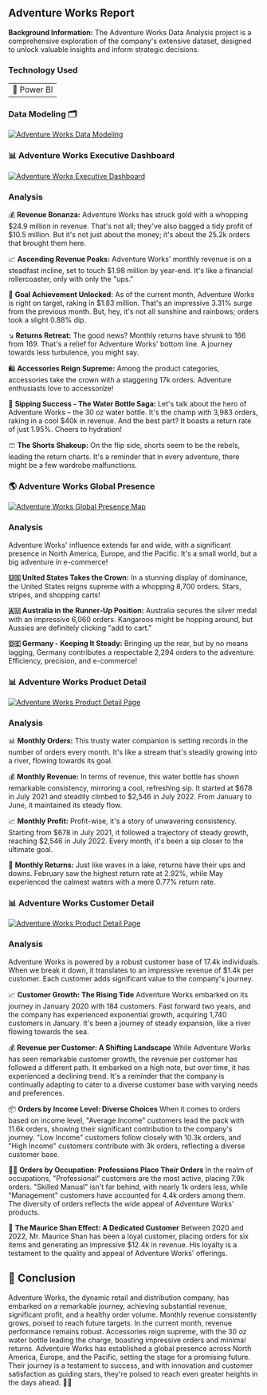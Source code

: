 
## Adventure Works Report

**Background Information:** The Adventure Works Data Analysis project is a comprehensive exploration of the company's extensive dataset, designed to unlock valuable insights and inform strategic decisions.

### Technology Used

<table>
  <tr>
    <td>🔹 Power BI</td>
  </tr>
</table>

### Data Modeling 🗂️

[![Adventure Works  Data Modeling](/images/Adventure_Works_Report/AdventureWorks_DataModelling.png?raw=true)](/iimages/Adventure_Works_Report/AdventureWorks_DataModelling.png?raw=true)

### 📊 Adventure Works Executive Dashboard

[![Adventure Works Executive Dashboard](/images/Adventure_Works_Report/AdventureWorks_Exec_Report.png?raw=true)](/images/Adventure_Works_Report/AdventureWorks_Exec_Report.png?raw=true)

### Analysis

💰 **Revenue Bonanza:** Adventure Works has struck gold with a whopping $24.9 million in revenue. That's not all; they've also bagged a tidy profit of $10.5 million. But it's not just about the money; it's about the 25.2k orders that brought them here.

📈 **Ascending Revenue Peaks:** Adventure Works' monthly revenue is on a steadfast incline, set to touch $1.98 million by year-end. It's like a financial rollercoaster, only with only the "ups."

🌟 **Goal Achievement Unlocked:**
As of the current month, Adventure Works is right on target, raking in $1.83 million. That's an impressive 3.31% surge from the previous month. But, hey, it's not all sunshine and rainbows; orders took a slight 0.88% dip.

↘️ **Returns Retreat:**
The good news? Monthly returns have shrunk to 166 from 169. That's a relief for Adventure Works' bottom line. A journey towards less turbulence, you might say.

🛍️ **Accessories Reign Supreme:**
Among the product categories, accessories take the crown with a staggering 17k orders. Adventure enthusiasts love to accessorize!

🥤 **Sipping Success - The Water Bottle Saga:**
Let's talk about the hero of Adventure Works – the 30 oz water bottle. It's the champ with 3,983 orders, raking in a cool $40k in revenue. And the best part? It boasts a return rate of just 1.95%. Cheers to hydration!

🩳 **The Shorts Shakeup:**
On the flip side, shorts seem to be the rebels, leading the return charts. It's a reminder that in every adventure, there might be a few wardrobe malfunctions.

### 🌎 Adventure Works Global Presence

[![Adventure Works Global Presence Map](/images/Adventure_Works_Report/AdventureWorks_Map.png?raw=true)](/images/Adventure_Works_Report/AdventureWorks_Map.png?raw=true)

### Analysis

Adventure Works' influence extends far and wide, with a significant presence in North America, Europe, and the Pacific. It's a small world, but a big adventure in e-commerce!

**🇺🇸 United States Takes the Crown:** In a stunning display of dominance, the United States reigns supreme with a whopping 8,700 orders. Stars, stripes, and shopping carts!

**🇦🇺 Australia in the Runner-Up Position:** Australia secures the silver medal with an impressive 6,060 orders. Kangaroos might be hopping around, but Aussies are definitely clicking "add to cart."

**🇩🇪 Germany - Keeping It Steady:** Bringing up the rear, but by no means lagging, Germany contributes a respectable 2,294 orders to the adventure. Efficiency, precision, and e-commerce!


### 📊 Adventure Works Product Detail

[![Adventure Works Product Detail Page](/images/Adventure_Works_Report/AdventureWorks_Product_Detail.png?raw=true)](/images/Adventure_Works_Report/AdventureWorks_Product_Detail.png?raw=true)

### Analysis

📊 **Monthly Orders:** This trusty water companion is setting records in the number of orders every month. It's like a stream that's steadily growing into a river, flowing towards its goal.

💰 **Monthly Revenue:** In terms of revenue, this water bottle has shown remarkable consistency, mirroring a cool, refreshing sip. It started at $678 in July 2021 and steadily climbed to $2,546 in July 2022. From January to June, it maintained its steady flow.

📈 **Monthly Profit:** Profit-wise, it's a story of unwavering consistency. Starting from $678 in July 2021, it followed a trajectory of steady growth, reaching $2,546 in July 2022. Every month, it's been a sip closer to the ultimate goal.

🔄 **Monthly Returns:** Just like waves in a lake, returns have their ups and downs. February saw the highest return rate at 2.92%, while May experienced the calmest waters with a mere 0.77% return rate.


### 📊 Adventure Works Customer Detail

[![Adventure Works Product Detail Page](/images/Adventure_Works_Report/AdventureWorks_Customer_Detail.png?raw=true)](/images/Adventure_Works_Report/AdventureWorks_Customer_Detail.png?raw=true)

### Analysis

Adventure Works is powered by a robust customer base of 17.4k individuals. When we break it down, it translates to an impressive revenue of $1.4k per customer. Each customer adds significant value to the company's journey.

📈 **Customer Growth: The Rising Tide** Adventure Works embarked on its journey in January 2020 with 184 customers. Fast forward two years, and the company has experienced exponential growth, acquiring 1,740 customers in January. It's been a journey of steady expansion, like a river flowing towards the sea. 

💰 **Revenue per Customer: A Shifting Landscape** While Adventure Works has seen remarkable customer growth, the revenue per customer has followed a different path. It embarked on a high note, but over time, it has experienced a declining trend. It's a reminder that the company is continually adapting to cater to a diverse customer base with varying needs and preferences.

📦 **Orders by Income Level: Diverse Choices** When it comes to orders based on income level, "Average Income" customers lead the pack with 11.6k orders, showing their significant contribution to the company's journey. "Low Income" customers follow closely with 10.3k orders, and "High Income" customers contribute with 3k orders, reflecting a diverse customer base.

👷‍♂️ **Orders by Occupation: Professions Place Their Orders** In the realm of occupations, "Professional" customers are the most active, placing 7.9k orders. "Skilled Manual" isn't far behind, with nearly 1k orders less, while "Management" customers have accounted for 4.4k orders among them. The diversity of orders reflects the wide appeal of Adventure Works' products.

🛒 **The Maurice Shan Effect: A Dedicated Customer** Between 2020 and 2022, Mr. Maurice Shan has been a loyal customer, placing orders for six items and generating an impressive $12.4k in revenue. His loyalty is a testament to the quality and appeal of Adventure Works' offerings.

## 📝 Conclusion

Adventure Works, the dynamic retail and distribution company, has embarked on a remarkable journey, achieving substantial revenue, significant profit, and a healthy order volume. Monthly revenue consistently grows, poised to reach future targets. In the current month, revenue performance remains robust. Accessories reign supreme, with the 30 oz water bottle leading the charge, boasting impressive orders and minimal returns. Adventure Works has established a global presence across North America, Europe, and the Pacific, setting the stage for a promising future. Their journey is a testament to success, and with innovation and customer satisfaction as guiding stars, they're poised to reach even greater heights in the days ahead. 🌟🚀
